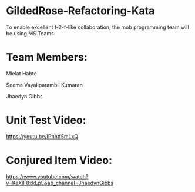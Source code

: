 # GildedRose-Refactoring-Kata

To enable excellent f-2-f-like collaboration, the mob programming team will be using MS Teams 

# Team Members: 
Mielat Habte

Seema Vayaliparambil Kumaran

Jhaedyn Gibbs 

# Unit Test Video:
https://youtu.be/IPhhtf5mLxQ

# Conjured Item Video:
https://www.youtube.com/watch?v=KeXiF8xkLpE&ab_channel=JhaedynGibbs
